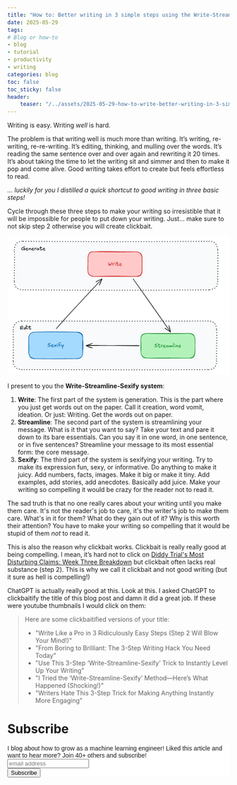 ```yaml
---
title: "How to: Better writing in 3 simple steps using the Write-Streamline-Sexify framework"
date: 2025-05-29
tags:
# Blog or how-to
- blog
- tutorial
- productivity
- writing
categories: blog
toc: false
toc_sticky: false
header:
    teaser: "/../assets/2025-05-29-how-to-write-better-writing-in-3-simple-steps-using-the-write-streamline-sexify-framework/thumbnail.png"
---
```

<!-- ctrl + alt + v -->

Writing is easy. Writing *well* is hard. 

The problem is that writing well is much more than writing. It’s writing, re-writing, re-re-writing. It’s editing, thinking, and mulling over the words. It’s reading the same sentence over and over again and rewriting it 20 times. It’s about taking the time to let the writing sit and simmer and then to make it pop and come alive. Good writing takes effort to create but feels effortless to read.

*… luckily for you I distilled a quick shortcut to good writing in three basic steps!*

Cycle through these three steps to make your writing so irresistible that it will be impossible for people to put down your writing. Just… make sure to not skip step 2 otherwise you will create clickbait.

![](/../assets/2025-05-29-how-to-write-better-writing-in-3-simple-steps-using-the-write-streamline-sexify-framework/2025-05-29-11-25-16.png)

I present to you the **Write-Streamline-Sexify system**:

1. **Write**: The first part of the system is generation. This is the part where you just get words out on the paper. Call it creation, word vomit, ideation. Or just: Writing. Get the words out on paper.
2. **Streamline**: The second part of the system is streamlining your message. What is it that you want to say? Take your text and pare it down to its bare essentials. Can you say it in one word, in one sentence, or in five sentences? Streamline your message to its most essential form: the core message.
3. **Sexify**: The third part of the system is sexifying your writing. Try to make its expression fun, sexy, or informative. Do anything to make it juicy. Add numbers, facts, images. Make it big or make it tiny. Add examples, add stories, add anecdotes. Basically add juice. Make your writing so compelling it would be crazy for the reader not to read it.

The sad truth is that no one really cares about your writing until you make them care. It's not the reader's job to care, it's the writer's job to make them care. What's in it for them? What do they gain out of it? Why is this worth their attention? You have to make your writing so compelling that it would be stupid of them *not* to read it.

This is also the reason why clickbait works. Clickbait is really really good at being compelling. I mean, it’s hard not to click on [Diddy Trial's Most Disturbing Claims: Week Three Breakdown](https://toofab.com/2025/05/27/diddy-trial-most-disturbing-claims-week-3-breakdown/) but clickbait often lacks real substance (step 2). This is why we call it clickbait and not good writing (but it sure as hell is compelling!)

ChatGPT is actually really good at this. Look at this. I asked ChatGPT to clickbaitify the title of this blog post and damn it did a great job. If these were youtube thumbnails I would click on them:

>Here are some clickbaitified versions of your title:
>- "Write Like a Pro in 3 Ridiculously Easy Steps (Step 2 Will Blow Your Mind!)"
>- "From Boring to Brilliant: The 3-Step Writing Hack You Need Today"
>- "Use This 3-Step ‘Write-Streamline-Sexify’ Trick to Instantly Level Up Your Writing"
>- "I Tried the ‘Write-Streamline-Sexify’ Method—Here’s What Happened (Shocking!)"
>- "Writers Hate This 3-Step Trick for Making Anything Instantly More Engaging"

# Subscribe

<!-- Begin Mailchimp Signup Form -->
<link href="//cdn-images.mailchimp.com/embedcode/horizontal-slim-10_7.css" rel="stylesheet" type="text/css">
<style type="text/css">
#mc_embed_signup{background:#fff; clear:left; font:14px Helvetica,Arial,sans-serif; width:100%;}
/* Add your own Mailchimp form style overrides in your site stylesheet or in this style block.
    We recommend moving this block and the preceding CSS link to the HEAD of your HTML file. */
</style>
<div id="mc_embed_signup">
<form action="https://gmail.us3.list-manage.com/subscribe/post?u=92fe86c389878585bc87837e8&amp;id=50543deff9" method="post" id="mc-embedded-subscribe-form" name="mc-embedded-subscribe-form" class="validate" target="_blank" novalidate>
    <div id="mc_embed_signup_scroll">
<label for="mce-EMAIL">I blog about how to grow as a machine learning engineer! Liked this article and want to hear more? Join 40+ others and subscribe!</label>
<input type="email" value="" name="EMAIL" class="email" id="mce-EMAIL" placeholder="email address" required>
    <!-- real people should not fill this in and expect good things - do not remove this or risk form bot signups-->
    <div style="position: absolute; left: -5000px;" aria-hidden="true"><input type="text" name="b_92fe86c389878585bc87837e8_50543deff9" tabindex="-1" value=""></div>
    <div class="clear"><input type="submit" value="Subscribe" name="subscribe" id="mc-embedded-subscribe" class="button"></div>
    </div>
</form>
</div>
<!--End mc_embed_signup-->
    